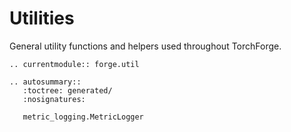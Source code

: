 # Utilities

General utility functions and helpers used throughout TorchForge.

```{eval-rst}
.. currentmodule:: forge.util

.. autosummary::
   :toctree: generated/
   :nosignatures:

   metric_logging.MetricLogger
```
